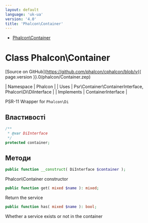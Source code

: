 ```yaml
---
layout: default
language: 'uk-ua'
version: '4.0'
title: 'Phalcon\Container'
---
```


* [Phalcon\Container](#container)

<h1 id="container">Class Phalcon\Container</h1>

[Source on GitHub](https://github.com/phalcon/cphalcon/blob/v{{ page.version }}.0/phalcon/Container.zep)

| Namespace | Phalcon | | Uses | Psr\Container\ContainerInterface, Phalcon\Di\DiInterface | | Implements | ContainerInterface |

PSR-11 Wrapper for `Phalcon\Di`

## Властивості

```php
/**
 * @var DiInterface
 */
protected container;

```

## Методи

```php
public function __construct( DiInterface $container );
```

Phalcon\Container constructor

```php
public function get( mixed $name ): mixed;
```

Return the service

```php
public function has( mixed $name ): bool;
```

Whether a service exists or not in the container